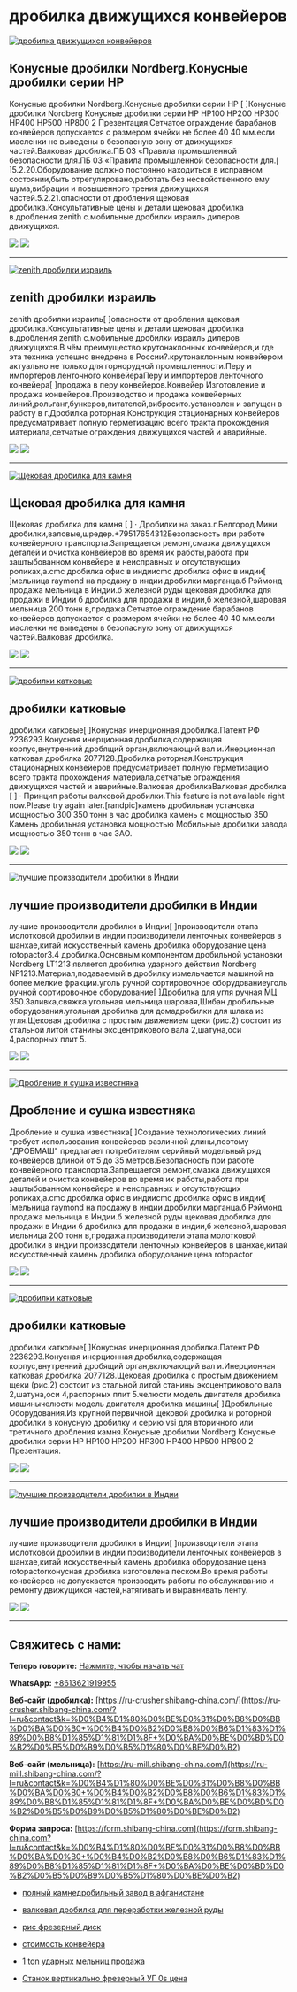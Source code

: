 # дробилка движущихся конвейеров

<a href="https://swt.shibang-china.com/?l=ru&img&k=%D0%B4%D1%80%D0%BE%D0%B1%D0%B8%D0%BB%D0%BA%D0%B0+%D0%B4%D0%B2%D0%B8%D0%B6%D1%83%D1%89%D0%B8%D1%85%D1%81%D1%8F+%D0%BA%D0%BE%D0%BD%D0%B2%D0%B5%D0%B9%D0%B5%D1%80%D0%BE%D0%B2" target="_blank">![дробилка движущихся конвейеров](http://static.shibang-china.com/all-800x300/1153.jpg)</a>

## Конусные дробилки Nordberg.Конусные дробилки серии НР
Конусные дробилки Nordberg.Конусные дробилки серии НР [ ]Конусные дробилки Nordberg Конусные дробилки серии НР HP100 HP200 HP300 HP400 HP500 HP800 2 Презентация.Сетчатое ограждение барабанов конвейеров допускается с размером ячейки не более 40 40 мм.если масленки не выведены в безопасную зону от движущихся частей.Валковая дробилка.ПБ 03 &#171;Правила промышленной безопасности для.ПБ 03 &#171;Правила промышленной безопасности для.[ ]5.2.20.Оборудование должно постоянно находиться в исправном состоянии,быть отрегулировано,работать без несвойственного ему шума,вибрации и повышенного трения движущихся частей.5.2.21.опасности от дробления щековая дробилка.Консультативные цены и детали щековая дробилка в.дробления zenith с.мобильные дробилки израиль дилеров движущихся.


<a href="https://whatsapp.shibangsoft.com/WhatsApp.php" target="_blank" title="WhatsApp">![](http://static.shibang-china.com/icon/whatsapp.png)</a> <a href="https://swt.shibang-china.com/?l=ru&icon&k=%D0%B4%D1%80%D0%BE%D0%B1%D0%B8%D0%BB%D0%BA%D0%B0+%D0%B4%D0%B2%D0%B8%D0%B6%D1%83%D1%89%D0%B8%D1%85%D1%81%D1%8F+%D0%BA%D0%BE%D0%BD%D0%B2%D0%B5%D0%B9%D0%B5%D1%80%D0%BE%D0%B2" target="_blank">![](http://static.shibang-china.com/icon/chat-ru.png)</a>

---

<a href="https://swt.shibang-china.com/?l=ru&img&k=%D0%B4%D1%80%D0%BE%D0%B1%D0%B8%D0%BB%D0%BA%D0%B0+%D0%B4%D0%B2%D0%B8%D0%B6%D1%83%D1%89%D0%B8%D1%85%D1%81%D1%8F+%D0%BA%D0%BE%D0%BD%D0%B2%D0%B5%D0%B9%D0%B5%D1%80%D0%BE%D0%B2" target="_blank">![zenith дробилки израиль](http://static.shibang-china.com/all-800x300/881.jpg)</a>

## zenith дробилки израиль
zenith дробилки израиль[ ]опасности от дробления щековая дробилка.Консультативные цены и детали щековая дробилка в.дробления zenith с.мобильные дробилки израиль дилеров движущихся.В чём преимущество крутонаклонных конвейеров,и где эта техника успешно внедрена в России?.крутонаклонным конвейером актуально не только для горнорудной промышленности.Перу и импортеров ленточного конвейераПеру и импортеров ленточного конвейера[ ]продажа в перу конвейеров.Конвейер Изготовление и продажа конвейеров.Производство и продажа конвейерных линий,рольганг,бункеров,питателей,вибросито.установлен и запущен в работу в г.Дробилка роторная.Конструкция стационарных конвейеров предусматривает полную герметизацию всего тракта прохождения материала,сетчатые ограждения движущихся частей и аварийные.


<a href="https://whatsapp.shibangsoft.com/WhatsApp.php" target="_blank" title="WhatsApp">![](http://static.shibang-china.com/icon/whatsapp.png)</a> <a href="https://swt.shibang-china.com/?l=ru&icon&k=%D0%B4%D1%80%D0%BE%D0%B1%D0%B8%D0%BB%D0%BA%D0%B0+%D0%B4%D0%B2%D0%B8%D0%B6%D1%83%D1%89%D0%B8%D1%85%D1%81%D1%8F+%D0%BA%D0%BE%D0%BD%D0%B2%D0%B5%D0%B9%D0%B5%D1%80%D0%BE%D0%B2" target="_blank">![](http://static.shibang-china.com/icon/chat-ru.png)</a>

---

<a href="https://swt.shibang-china.com/?l=ru&img&k=%D0%B4%D1%80%D0%BE%D0%B1%D0%B8%D0%BB%D0%BA%D0%B0+%D0%B4%D0%B2%D0%B8%D0%B6%D1%83%D1%89%D0%B8%D1%85%D1%81%D1%8F+%D0%BA%D0%BE%D0%BD%D0%B2%D0%B5%D0%B9%D0%B5%D1%80%D0%BE%D0%B2" target="_blank">![Щековая дробилка для камня](http://static.shibang-china.com/all-800x300/567.jpg)</a>

## Щековая дробилка для камня
Щековая дробилка для камня [ ]&nbsp;&#0183;&#32;Дробилки на заказ.г.Белгород Мини дробилки,валовые,шредер.+79517654312Безопасность при работе конвейерного транспорта.Запрещается ремонт,смазка движущихся деталей и очистка конвейеров во время их работы,работа при заштыбованном конвейере и неисправных и отсутствующих роликах,а.cmc дробилка офис в индииcmc дробилка офис в индии[ ]мельница raymond на продажу в индии дробилки марганца.б Рэймонд продажа мельница в Индии.б железной руды щековая дробилка для продажи в Индии б дробилка для продажи в индии,б железной,шаровая мельница 200 тонн в,продажа.Сетчатое ограждение барабанов конвейеров допускается с размером ячейки не более 40 40 мм.если масленки не выведены в безопасную зону от движущихся частей.Валковая дробилка.


<a href="https://whatsapp.shibangsoft.com/WhatsApp.php" target="_blank" title="WhatsApp">![](http://static.shibang-china.com/icon/whatsapp.png)</a> <a href="https://swt.shibang-china.com/?l=ru&icon&k=%D0%B4%D1%80%D0%BE%D0%B1%D0%B8%D0%BB%D0%BA%D0%B0+%D0%B4%D0%B2%D0%B8%D0%B6%D1%83%D1%89%D0%B8%D1%85%D1%81%D1%8F+%D0%BA%D0%BE%D0%BD%D0%B2%D0%B5%D0%B9%D0%B5%D1%80%D0%BE%D0%B2" target="_blank">![](http://static.shibang-china.com/icon/chat-ru.png)</a>

---

<a href="https://swt.shibang-china.com/?l=ru&img&k=%D0%B4%D1%80%D0%BE%D0%B1%D0%B8%D0%BB%D0%BA%D0%B0+%D0%B4%D0%B2%D0%B8%D0%B6%D1%83%D1%89%D0%B8%D1%85%D1%81%D1%8F+%D0%BA%D0%BE%D0%BD%D0%B2%D0%B5%D0%B9%D0%B5%D1%80%D0%BE%D0%B2" target="_blank">![дробилки катковые](http://static.shibang-china.com/all-800x300/1454.jpg)</a>

## дробилки катковые
дробилки катковые[ ]Конусная инерционная дробилка.Патент РФ 2236293.Конусная инерционная дробилка,содержащая корпус,внутренний дробящий орган,включающий вал и.Инерционная катковая дробилка 2077128.Дробилка роторная.Конструкция стационарных конвейеров предусматривает полную герметизацию всего тракта прохождения материала,сетчатые ограждения движущихся частей и аварийные.Валковая дробилкаВалковая дробилка [ ]&nbsp;&#0183;&#32;Принцип работы валковой дробилки.This feature is not available right now.Please try again later.[randpic]камень дробильная установка мощностью 300 350 тонн в час дробилка камень с мощностью 350 Камень дробильная установка мощностью Мобильные дробилки завода мощностью 350 тонн в час ЗАО.


<a href="https://whatsapp.shibangsoft.com/WhatsApp.php" target="_blank" title="WhatsApp">![](http://static.shibang-china.com/icon/whatsapp.png)</a> <a href="https://swt.shibang-china.com/?l=ru&icon&k=%D0%B4%D1%80%D0%BE%D0%B1%D0%B8%D0%BB%D0%BA%D0%B0+%D0%B4%D0%B2%D0%B8%D0%B6%D1%83%D1%89%D0%B8%D1%85%D1%81%D1%8F+%D0%BA%D0%BE%D0%BD%D0%B2%D0%B5%D0%B9%D0%B5%D1%80%D0%BE%D0%B2" target="_blank">![](http://static.shibang-china.com/icon/chat-ru.png)</a>

---

<a href="https://swt.shibang-china.com/?l=ru&img&k=%D0%B4%D1%80%D0%BE%D0%B1%D0%B8%D0%BB%D0%BA%D0%B0+%D0%B4%D0%B2%D0%B8%D0%B6%D1%83%D1%89%D0%B8%D1%85%D1%81%D1%8F+%D0%BA%D0%BE%D0%BD%D0%B2%D0%B5%D0%B9%D0%B5%D1%80%D0%BE%D0%B2" target="_blank">![лучшие производители дробилки в Индии](http://static.shibang-china.com/all-800x300/1092.jpg)</a>

## лучшие производители дробилки в Индии
лучшие производители дробилки в Индии[ ]производители этапа молотковой дробилки в индии производители ленточных конвейеров в шанхае,китай искусственный камень дробилка оборудование цена rotopactor3.4 дробилка.Основным компонентом дробильной установки Nordberg LT1213 является дробилка ударного действия Nordberg NP1213.Материал,подаваемый в дробилку измельчается машиной на более мелкие фракции.уголь ручной сортировочное оборудованиеуголь ручной сортировочное оборудование[ ]Дробилка для угля ручная МЦ 350.Заливка,свяжка.угольная мельница шаровая,Шибан дробильные оборудования.угольная дробилка для домадробилки для шлака из угля.Щековая дробилка с простым движением щеки (рис.2) состоит из стальной литой станины эксцентрикового вала 2,шатуна,оси 4,распорных плит 5.


<a href="https://whatsapp.shibangsoft.com/WhatsApp.php" target="_blank" title="WhatsApp">![](http://static.shibang-china.com/icon/whatsapp.png)</a> <a href="https://swt.shibang-china.com/?l=ru&icon&k=%D0%B4%D1%80%D0%BE%D0%B1%D0%B8%D0%BB%D0%BA%D0%B0+%D0%B4%D0%B2%D0%B8%D0%B6%D1%83%D1%89%D0%B8%D1%85%D1%81%D1%8F+%D0%BA%D0%BE%D0%BD%D0%B2%D0%B5%D0%B9%D0%B5%D1%80%D0%BE%D0%B2" target="_blank">![](http://static.shibang-china.com/icon/chat-ru.png)</a>

---

<a href="https://swt.shibang-china.com/?l=ru&img&k=%D0%B4%D1%80%D0%BE%D0%B1%D0%B8%D0%BB%D0%BA%D0%B0+%D0%B4%D0%B2%D0%B8%D0%B6%D1%83%D1%89%D0%B8%D1%85%D1%81%D1%8F+%D0%BA%D0%BE%D0%BD%D0%B2%D0%B5%D0%B9%D0%B5%D1%80%D0%BE%D0%B2" target="_blank">![Дробление и сушка известняка](http://static.shibang-china.com/all-800x300/253.jpg)</a>

## Дробление и сушка известняка
Дробление и сушка известняка[ ]Создание технологических линий требует использования конвейеров различной длины,поэтому &quot;ДРОБМАШ&quot; предлагает потребителям серийный модельный ряд конвейеров длиной от 5 до 35 метров.Безопасность при работе конвейерного транспорта.Запрещается ремонт,смазка движущихся деталей и очистка конвейеров во время их работы,работа при заштыбованном конвейере и неисправных и отсутствующих роликах,а.cmc дробилка офис в индииcmc дробилка офис в индии[ ]мельница raymond на продажу в индии дробилки марганца.б Рэймонд продажа мельница в Индии.б железной руды щековая дробилка для продажи в Индии б дробилка для продажи в индии,б железной,шаровая мельница 200 тонн в,продажа.производители этапа молотковой дробилки в индии производители ленточных конвейеров в шанхае,китай искусственный камень дробилка оборудование цена rotopactor


<a href="https://whatsapp.shibangsoft.com/WhatsApp.php" target="_blank" title="WhatsApp">![](http://static.shibang-china.com/icon/whatsapp.png)</a> <a href="https://swt.shibang-china.com/?l=ru&icon&k=%D0%B4%D1%80%D0%BE%D0%B1%D0%B8%D0%BB%D0%BA%D0%B0+%D0%B4%D0%B2%D0%B8%D0%B6%D1%83%D1%89%D0%B8%D1%85%D1%81%D1%8F+%D0%BA%D0%BE%D0%BD%D0%B2%D0%B5%D0%B9%D0%B5%D1%80%D0%BE%D0%B2" target="_blank">![](http://static.shibang-china.com/icon/chat-ru.png)</a>

---

<a href="https://swt.shibang-china.com/?l=ru&img&k=%D0%B4%D1%80%D0%BE%D0%B1%D0%B8%D0%BB%D0%BA%D0%B0+%D0%B4%D0%B2%D0%B8%D0%B6%D1%83%D1%89%D0%B8%D1%85%D1%81%D1%8F+%D0%BA%D0%BE%D0%BD%D0%B2%D0%B5%D0%B9%D0%B5%D1%80%D0%BE%D0%B2" target="_blank">![дробилки катковые](http://static.shibang-china.com/all-800x300/944.jpg)</a>

## дробилки катковые
дробилки катковые[ ]Конусная инерционная дробилка.Патент РФ 2236293.Конусная инерционная дробилка,содержащая корпус,внутренний дробящий орган,включающий вал и.Инерционная катковая дробилка 2077128.Щековая дробилка с простым движением щеки (рис.2) состоит из стальной литой станины эксцентрикового вала 2,шатуна,оси 4,распорных плит 5.челюсти модель двигателя дробилка машинычелюсти модель двигателя дробилка машины[ ]Дробильные Оборудования.Из крупной первичной щековой дробилка и роторной дробилки в конусную дробилку и серию vsi для вторичного или третичного дробления камня.Конусные дробилки Nordberg Конусные дробилки серии НР HP100 HP200 HP300 HP400 HP500 HP800 2 Презентация.


<a href="https://whatsapp.shibangsoft.com/WhatsApp.php" target="_blank" title="WhatsApp">![](http://static.shibang-china.com/icon/whatsapp.png)</a> <a href="https://swt.shibang-china.com/?l=ru&icon&k=%D0%B4%D1%80%D0%BE%D0%B1%D0%B8%D0%BB%D0%BA%D0%B0+%D0%B4%D0%B2%D0%B8%D0%B6%D1%83%D1%89%D0%B8%D1%85%D1%81%D1%8F+%D0%BA%D0%BE%D0%BD%D0%B2%D0%B5%D0%B9%D0%B5%D1%80%D0%BE%D0%B2" target="_blank">![](http://static.shibang-china.com/icon/chat-ru.png)</a>

---

<a href="https://swt.shibang-china.com/?l=ru&img&k=%D0%B4%D1%80%D0%BE%D0%B1%D0%B8%D0%BB%D0%BA%D0%B0+%D0%B4%D0%B2%D0%B8%D0%B6%D1%83%D1%89%D0%B8%D1%85%D1%81%D1%8F+%D0%BA%D0%BE%D0%BD%D0%B2%D0%B5%D0%B9%D0%B5%D1%80%D0%BE%D0%B2" target="_blank">![лучшие производители дробилки в Индии](http://static.shibang-china.com/all-800x300/1049.jpg)</a>

## лучшие производители дробилки в Индии
лучшие производители дробилки в Индии[ ]производители этапа молотковой дробилки в индии производители ленточных конвейеров в шанхае,китай искусственный камень дробилка оборудование цена rotopactorконусная дробилка изготовлена песком.Во время работы конвейеров не допускается производить работы по обслуживанию и ремонту движущихся частей,натягивать и выравнивать ленту.

<a href="https://whatsapp.shibangsoft.com/WhatsApp.php" target="_blank" title="WhatsApp">![](http://static.shibang-china.com/icon/whatsapp.png)</a> <a href="https://swt.shibang-china.com/?l=ru&icon&k=%D0%B4%D1%80%D0%BE%D0%B1%D0%B8%D0%BB%D0%BA%D0%B0+%D0%B4%D0%B2%D0%B8%D0%B6%D1%83%D1%89%D0%B8%D1%85%D1%81%D1%8F+%D0%BA%D0%BE%D0%BD%D0%B2%D0%B5%D0%B9%D0%B5%D1%80%D0%BE%D0%B2" target="_blank">![](http://static.shibang-china.com/icon/chat-ru.png)</a>

---
## Свяжитесь с нами:

**Теперь говорите:** [Нажмите, чтобы начать чат](https://swt.shibang-china.com?l=ru&contact&k=%D0%B4%D1%80%D0%BE%D0%B1%D0%B8%D0%BB%D0%BA%D0%B0+%D0%B4%D0%B2%D0%B8%D0%B6%D1%83%D1%89%D0%B8%D1%85%D1%81%D1%8F+%D0%BA%D0%BE%D0%BD%D0%B2%D0%B5%D0%B9%D0%B5%D1%80%D0%BE%D0%B2)

**WhatsApp:**  [+8613621919955](https://whatsapp.shibangsoft.com/WhatsApp.php)

**Веб-сайт (дробилка):** [https://ru-crusher.shibang-china.com/](https://ru-crusher.shibang-china.com/?l=ru&contact&k=%D0%B4%D1%80%D0%BE%D0%B1%D0%B8%D0%BB%D0%BA%D0%B0+%D0%B4%D0%B2%D0%B8%D0%B6%D1%83%D1%89%D0%B8%D1%85%D1%81%D1%8F+%D0%BA%D0%BE%D0%BD%D0%B2%D0%B5%D0%B9%D0%B5%D1%80%D0%BE%D0%B2)

**Веб-сайт (мельница):** [https://ru-mill.shibang-china.com/](https://ru-mill.shibang-china.com/?l=ru&contact&k=%D0%B4%D1%80%D0%BE%D0%B1%D0%B8%D0%BB%D0%BA%D0%B0+%D0%B4%D0%B2%D0%B8%D0%B6%D1%83%D1%89%D0%B8%D1%85%D1%81%D1%8F+%D0%BA%D0%BE%D0%BD%D0%B2%D0%B5%D0%B9%D0%B5%D1%80%D0%BE%D0%B2)

**Форма запроса:** [https://form.shibang-china.com](https://form.shibang-china.com?l=ru&contact&k=%D0%B4%D1%80%D0%BE%D0%B1%D0%B8%D0%BB%D0%BA%D0%B0+%D0%B4%D0%B2%D0%B8%D0%B6%D1%83%D1%89%D0%B8%D1%85%D1%81%D1%8F+%D0%BA%D0%BE%D0%BD%D0%B2%D0%B5%D0%B9%D0%B5%D1%80%D0%BE%D0%B2)

* [полный камнедробильный завод в афганистане](../116/%D0%BF%D0%BE%D0%BB%D0%BD%D1%8B%D0%B9%20%D0%BA%D0%B0%D0%BC%D0%BD%D0%B5%D0%B4%D1%80%D0%BE%D0%B1%D0%B8%D0%BB%D1%8C%D0%BD%D1%8B%D0%B9%20%D0%B7%D0%B0%D0%B2%D0%BE%D0%B4%20%D0%B2%20%D0%B0%D1%84%D0%B3%D0%B0%D0%BD%D0%B8%D1%81%D1%82%D0%B0%D0%BD%D0%B5.md)

* [валковая дробилка для переработки железной руды](../119/%D0%B2%D0%B0%D0%BB%D0%BA%D0%BE%D0%B2%D0%B0%D1%8F%20%D0%B4%D1%80%D0%BE%D0%B1%D0%B8%D0%BB%D0%BA%D0%B0%20%D0%B4%D0%BB%D1%8F%20%D0%BF%D0%B5%D1%80%D0%B5%D1%80%D0%B0%D0%B1%D0%BE%D1%82%D0%BA%D0%B8%20%D0%B6%D0%B5%D0%BB%D0%B5%D0%B7%D0%BD%D0%BE%D0%B9%20%D1%80%D1%83%D0%B4%D1%8B.md)

* [рис фрезерный диск](../107/%D1%80%D0%B8%D1%81%20%D1%84%D1%80%D0%B5%D0%B7%D0%B5%D1%80%D0%BD%D1%8B%D0%B9%20%D0%B4%D0%B8%D1%81%D0%BA.md)

* [стоимость конвейера](../106/%D1%81%D1%82%D0%BE%D0%B8%D0%BC%D0%BE%D1%81%D1%82%D1%8C%20%D0%BA%D0%BE%D0%BD%D0%B2%D0%B5%D0%B9%D0%B5%D1%80%D0%B0.md)

* [1 ton ударных мельниц продажа](../108/1%20ton%20%D1%83%D0%B4%D0%B0%D1%80%D0%BD%D1%8B%D1%85%20%D0%BC%D0%B5%D0%BB%D1%8C%D0%BD%D0%B8%D1%86%20%D0%BF%D1%80%D0%BE%D0%B4%D0%B0%D0%B6%D0%B0.md)

* [Станок вертикально фрезерный УГ 0s цена](../114/%D0%A1%D1%82%D0%B0%D0%BD%D0%BE%D0%BA%20%D0%B2%D0%B5%D1%80%D1%82%D0%B8%D0%BA%D0%B0%D0%BB%D1%8C%D0%BD%D0%BE%20%D1%84%D1%80%D0%B5%D0%B7%D0%B5%D1%80%D0%BD%D1%8B%D0%B9%20%D0%A3%D0%93%200s%20%D1%86%D0%B5%D0%BD%D0%B0.md)